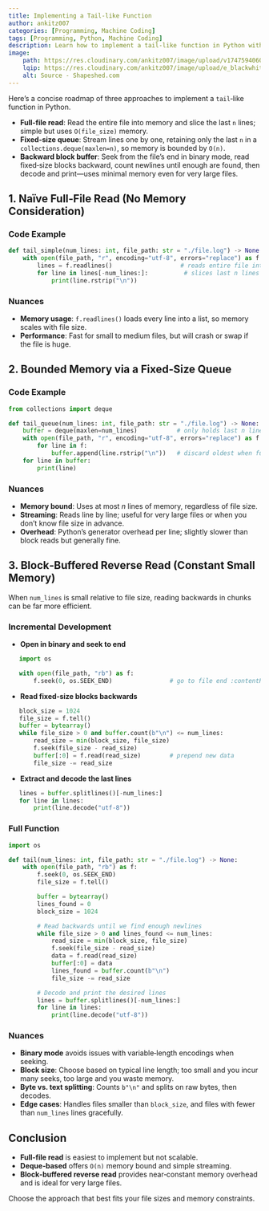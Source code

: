 ```yaml
---
title: Implementing a Tail-like Function
author: ankitz007
categories: [Programming, Machine Coding]
tags: [Programming, Python, Machine Coding]
description: Learn how to implement a tail-like function in Python with various memory-efficient approaches.
image:
    path: https://res.cloudinary.com/ankitz007/image/upload/v1747594060/machine-coding/tail_wuh1qe.webp
    lqip: https://res.cloudinary.com/ankitz007/image/upload/e_blackwhite/v1747594060/machine-coding/tail_wuh1qe.webp
    alt: Source - Shapeshed.com
---
```


Here’s a concise roadmap of three approaches to implement a `tail`‑like function in Python.

* **Full‑file read**: Read the entire file into memory and slice the last `n` lines; simple but uses `O(file_size)` memory.
* **Fixed‑size queue**: Stream lines one by one, retaining only the last `n` in a `collections.deque(maxlen=n)`, so memory is bounded by `O(n)`.
* **Backward block buffer**: Seek from the file’s end in binary mode, read fixed‑size blocks backward, count newlines until enough are found, then decode and print—uses minimal memory even for very large files.

## 1. Naïve Full‑File Read (No Memory Consideration)

### Code Example

```python
def tail_simple(num_lines: int, file_path: str = "./file.log") -> None:
    with open(file_path, "r", encoding="utf-8", errors="replace") as f:
        lines = f.readlines()                   # reads entire file into memory
        for line in lines[-num_lines:]:          # slices last n lines
            print(line.rstrip("\n"))
```

### Nuances

* **Memory usage**: `f.readlines()` loads every line into a list, so memory scales with file size.
* **Performance**: Fast for small to medium files, but will crash or swap if the file is huge.

## 2. Bounded Memory via a Fixed‑Size Queue

### Code Example

```python
from collections import deque

def tail_queue(num_lines: int, file_path: str = "./file.log") -> None:
    buffer = deque(maxlen=num_lines)           # only holds last n lines
    with open(file_path, "r", encoding="utf-8", errors="replace") as f:
        for line in f:
            buffer.append(line.rstrip("\n"))   # discard oldest when full
    for line in buffer:
        print(line)
```

### Nuances

* **Memory bound**: Uses at most *n* lines of memory, regardless of file size.
* **Streaming**: Reads line by line; useful for very large files or when you don’t know file size in advance.
* **Overhead**: Python’s generator overhead per line; slightly slower than block reads but generally fine.

## 3. Block‑Buffered Reverse Read (Constant Small Memory)

When `num_lines` is small relative to file size, reading backwards in chunks can be far more efficient.

### Incremental Development

- **Open in binary and seek to end**

   

```python
   import os

   with open(file_path, "rb") as f:
       f.seek(0, os.SEEK_END)                # go to file end :contentReference[oaicite:5]{index=5}
   ```

- **Read fixed‑size blocks backwards**

   

```python
   block_size = 1024
   file_size = f.tell()
   buffer = bytearray()
   while file_size > 0 and buffer.count(b"\n") <= num_lines:
       read_size = min(block_size, file_size)
       f.seek(file_size - read_size)
       buffer[:0] = f.read(read_size)        # prepend new data
       file_size -= read_size
   ```

- **Extract and decode the last lines**

   

```python
   lines = buffer.splitlines()[-num_lines:]
   for line in lines:
       print(line.decode("utf-8"))
   ```

### Full Function

```python
import os

def tail(num_lines: int, file_path: str = "./file.log") -> None:
    with open(file_path, "rb") as f:
        f.seek(0, os.SEEK_END)
        file_size = f.tell()

        buffer = bytearray()
        lines_found = 0
        block_size = 1024

        # Read backwards until we find enough newlines
        while file_size > 0 and lines_found <= num_lines:
            read_size = min(block_size, file_size)
            f.seek(file_size - read_size)
            data = f.read(read_size)
            buffer[:0] = data
            lines_found = buffer.count(b"\n")
            file_size -= read_size

        # Decode and print the desired lines
        lines = buffer.splitlines()[-num_lines:]
        for line in lines:
            print(line.decode("utf-8"))
```

### Nuances

* **Binary mode** avoids issues with variable‑length encodings when seeking.
* **Block size**: Choose based on typical line length; too small and you incur many seeks, too large and you waste memory.
* **Byte vs. text splitting**: Counts `b"\n"` and splits on raw bytes, then decodes.
* **Edge cases**: Handles files smaller than `block_size`, and files with fewer than `num_lines` lines gracefully.

## Conclusion

* **Full‑file read** is easiest to implement but not scalable.
* **Deque‑based** offers `O(n)` memory bound and simple streaming.
* **Block‑buffered reverse read** provides near‑constant memory overhead and is ideal for very large files.

Choose the approach that best fits your file sizes and memory constraints.
